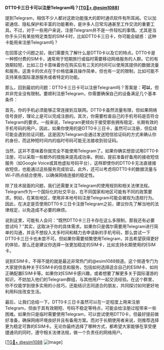 **DTT0卡三日卡可以注册Telegram吗？[[TG💪+ @esim1088](https://t.me/s/esim1088)]**

提到Telegram，相信不少人都对这款功能强大的即时通讯软件有所耳闻。它以加密通信、隐私保护和丰富的功能著称，是许多人日常沟通甚至工作交流的重要工具。不过，对于一些用户来说，注册Telegram并不是一件轻松的事情。尤其是当你手头只有某些特定类型的SIM卡时，比如DTT0卡三日卡，你可能会疑惑：这种卡能用来注册Telegram吗？

在回答这个问题之前，我们需要先了解什么是DTT0卡以及它的特点。DTT0卡是一种预付费的SIM卡，通常用于短期旅行或临时需要移动网络服务的人群。它的有效期较短，比如三日卡意味着你在购买后有三天的时间可以使用其提供的数据流量和服务。这类卡的优点在于价格低廉且操作简单，但也有一定的限制，比如可能不支持某些国际漫游服务或者特定的功能。

那么，回到最初的问题：DTT0卡三日卡可以注册Telegram吗？答案是：**可以**，但并非完全没有限制。要顺利注册Telegram，你需要确保自己的设备满足几个基本条件：

首先，你的手机必须能够正常连接到互联网。DTT0卡虽然流量有限，但如果网络信号良好，理论上是可以完成注册的。其次，你需要检查自己的手机号码是否符合Telegram的要求。一般来说，Telegram更倾向于接受那些拥有稳定、长期有效的手机号码的用户。因此，如果你使用的是DTT0卡三日卡，虽然可以注册，但后续可能会遇到验证问题。这是因为Telegram会通过发送短信验证码的方式来确认你的身份，而这种短时间内的临时号码可能无法接收到验证码。

当然，这并不意味着你就完全不能使用Telegram了。如果你确实想尝试用DTT0卡注册，可以采取一些额外的措施来提高成功率。例如，提前准备好备用的接收短信服务（如Google Voice或其他虚拟号码平台），这样即使你的DTT0卡无法直接接收短信，也能通过这些服务完成验证。此外，还可以考虑将DTT0卡的数据流量与Wi-Fi热点结合使用，以确保网络连接的稳定性。

除了技术层面的问题，我们还需要关注Telegram的使用规则和相关法律法规。Telegram作为一个国际化的社交平台，在不同国家和地区可能有不同的政策要求。例如，在某些地区，使用非本地号码注册Telegram可能会被视为违规行为。因此，在决定是否使用DTT0卡三日卡注册Telegram之前，建议你先了解当地的法律规定，以免造成不必要的麻烦。

说到这里，可能有人会问：“既然DTT0卡三日卡存在这么多限制，那我还有必要尝试吗？”其实，这取决于你的具体需求。如果你只是偶尔需要用Telegram进行简单的沟通，并且不想投入太多时间和精力去申请新的手机号码，那么尝试一下DTT0卡三日卡也未尝不可。但如果你需要频繁使用Telegram，并且希望获得更好的体验，那么还是建议你选择一张更加稳定的SIM卡，比如支持长期使用的ESIM卡。

说到ESIM卡，不得不提的就是最近非常热门的@esim1088频道。这个频道专门为大家提供各种关于ESIM卡的信息和服务，包括如何选择适合自己的ESIM卡、如何正确配置ESIM卡等。如果你对ESIM卡感兴趣，或者想要了解更多关于国际漫游的知识，不妨加入他们的Telegram群组，与其他用户一起交流经验。在这个群里，你不仅能学到很多实用的小技巧，还能结识志同道合的朋友，共同探讨如何更好地利用科技改变生活。

最后，让我们总结一下。DTT0卡三日卡虽然可以在一定程度上用来注册Telegram，但由于其有效期短、号码不稳定等特点，可能会给注册过程带来一些困难。如果你只是临时需要使用Telegram，可以尝试使用DTT0卡，但最好提前做好准备，确保网络环境良好并且有备用方案。而对于长期使用者来说，则推荐选择更为稳定可靠的ESIM卡。无论你最终选择了哪种方式，都希望大家能够在享受便捷通讯的同时，遵守相关法律法规，做一个负责任的网络用户。

[[TG💪+ @esim1088](https://t.me/s/esim1088) ![Image](https://i.postimg.cc/4NQfJmqS/Snipaste-2025-05-13-00-14-12.png)]